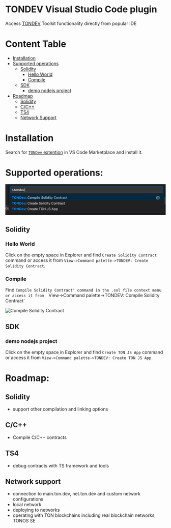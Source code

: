 # TONDEV Visual Studio Code plugin

Access [TONDEV](https://docs.ton.dev/) Toolkit functionality directly from popular IDE

# Content Table
- [Installation](#installation)
- [Supported operations](#supported-operations)
  - [Solidity](#solidity)
    - [Hello World](#hello-world)
    - [Compile](#compile)
  - [SDK](#sdk)
    - [demo nodejs project](#demo-nodejs-project)
- [Roadmap](#roadmap)
  - [Solidity](#solidity)
  - [C/C++](#cc)
  - [TS4](#ts4)
  - [Network Support](#network-support)

# Installation
Search for [`TONDev` extention](https://marketplace.visualstudio.com/items?itemName=TONLabs.tondev) in VS Code Marketplace and install it.

# Supported operations:
![TONDEV commands](pics/commands.jpg)

## Solidity
### Hello World
Click on the empty space in Explorer and find `Create Solidity Contract` command or access it from 
`View->Command palette->TONDEV: Create Solidity Contract`. 

### Compile
Find `Compile Solidity Contract' command in the .sol file context menu or access it from 
`View->Command palette->TONDEV: Compile Solidity Contract`

![Compile Solidity Contract](pics/compile.gif)

## SDK
### demo nodejs project 
Click on the empty space in Explorer and find `Create TON JS App` command or access it from 
`View->Command palette->TONDEV: Create TON JS App`. 

# Roadmap:

## Solidity
- support other compilation and linking options

## C/C++
- Compile C/C++ contracts

## TS4
- debug contracts with TS framework and tools

## Network support
- connection to main.ton.dev, net.ton.dev and custom network configurations
- local network
- deploying to networks
- operating with TON blockchains including real blockchain networks, TONOS SE



